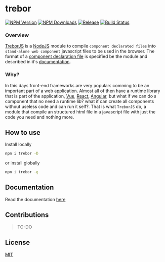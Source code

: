 # trebor

[![NPM Version][npm-image]][npm-url]
[![NPM Downloads][downloads-image]][downloads-url]
[![Release][github-img]][github-url]
[![Build Status][travis-image]][travis-url]


### Overview

[TreborJS](https://npmjs.org/package/trebor) is a [NodeJS](http://nodejs.org) module to compile `component declarated files` into `stand-alone web component` javascript files to be used
in the browser. The format of a [component declaration file](https://github.com/InDIOS/trebor/wiki/Component-declaration) is specified be the module and described 
in it's [documentation](https://github.com/InDIOS/trebor/wiki).

### Why?

In this days front-end frameworks are very populars comming to be an important part of a web application. Almost all of then have a runtime library that is part of the application, [Vue](https://github.com/vuejs/vue), [React](https://github.com/facebook/react), [Angular](https://github.com/angular/angular), but what if we can do a component that no need a runtime lib? 
what if can create all components without useless code and can run it self?. That is what `TreborJS` do, a module that compile an structured html file in a javascript file with just the code you need and nothing more.

## How to use

Install locally
```bash
npm i trebor -D
```
or install globally

```bash
npm i trebor -g
```

## Documentation

Read the documentation [here](https://github.com/InDIOS/trebor/wiki)

## Contributions

>TO-DO

## License

[MIT](https://github.com/InDIOS/trebor/blob/master/LICENSE)

[npm-image]: https://img.shields.io/npm/v/trebor.svg
[npm-url]: https://npmjs.org/package/trebor
[downloads-image]: https://img.shields.io/npm/dm/trebor.svg
[downloads-url]: https://npmjs.org/package/trebor
[github-img]: https://img.shields.io/github/release/InDIOS/trebor.svg
[github-url]: https://github.com/InDIOS/trebor/releases/latest
[travis-image]: https://img.shields.io/travis/InDIOS/trebor/master.svg?label=build
[travis-url]: https://travis-ci.org/InDIOS/trebor